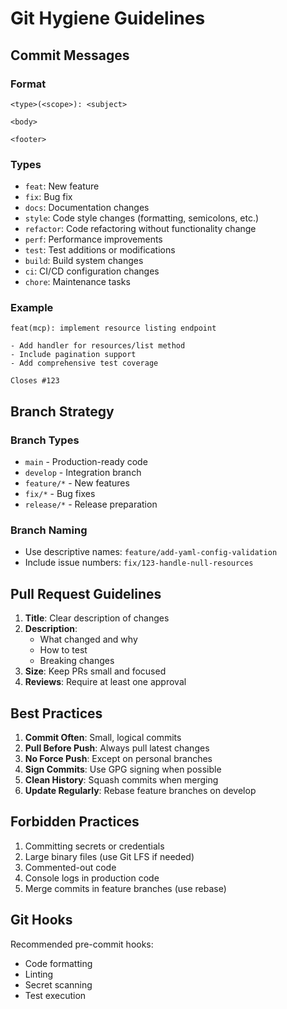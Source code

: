 # Git Hygiene Guidelines

## Commit Messages

### Format
```
<type>(<scope>): <subject>

<body>

<footer>
```

### Types
- `feat`: New feature
- `fix`: Bug fix
- `docs`: Documentation changes
- `style`: Code style changes (formatting, semicolons, etc.)
- `refactor`: Code refactoring without functionality change
- `perf`: Performance improvements
- `test`: Test additions or modifications
- `build`: Build system changes
- `ci`: CI/CD configuration changes
- `chore`: Maintenance tasks

### Example
```
feat(mcp): implement resource listing endpoint

- Add handler for resources/list method
- Include pagination support
- Add comprehensive test coverage

Closes #123
```

## Branch Strategy

### Branch Types
- `main` - Production-ready code
- `develop` - Integration branch
- `feature/*` - New features
- `fix/*` - Bug fixes
- `release/*` - Release preparation

### Branch Naming
- Use descriptive names: `feature/add-yaml-config-validation`
- Include issue numbers: `fix/123-handle-null-resources`

## Pull Request Guidelines

1. **Title**: Clear description of changes
2. **Description**: 
   - What changed and why
   - How to test
   - Breaking changes
3. **Size**: Keep PRs small and focused
4. **Reviews**: Require at least one approval

## Best Practices

1. **Commit Often**: Small, logical commits
2. **Pull Before Push**: Always pull latest changes
3. **No Force Push**: Except on personal branches
4. **Sign Commits**: Use GPG signing when possible
5. **Clean History**: Squash commits when merging
6. **Update Regularly**: Rebase feature branches on develop

## Forbidden Practices

1. Committing secrets or credentials
2. Large binary files (use Git LFS if needed)
3. Commented-out code
4. Console logs in production code
5. Merge commits in feature branches (use rebase)

## Git Hooks

Recommended pre-commit hooks:
- Code formatting
- Linting
- Secret scanning
- Test execution